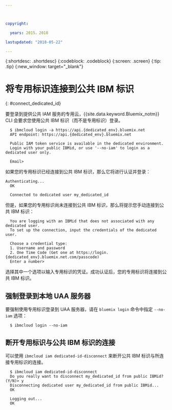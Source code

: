 ```yaml
---



copyright:

  years: 2015，2018

lastupdated: "2018-05-22"

---
```


{:shortdesc: .shortdesc}
{:codeblock: .codeblock}
{:screen: .screen}
{:tip: .tip}
{:new_window: target="_blank"}

# 将专用标识连接到公共 IBM 标识
{: #connect_dedicated_id}

要登录到提供公共 IAM 服务的专用云，{{site.data.keyword.Bluemix_notm}} CLI 会要求您使用公共 IBM 标识（而不是专用标识）登录。


```
  $ ibmcloud login -a https://api.{dedicated_env}.bluemix.net
  API endpoint: https://api.{dedicated_env}.bluemix.net

  Public IAM token service is available in the dedicated environment.
  Login with your public IBMid, or use '--no-iam' to login as a dedicated user only.

  Email>
```

如果您的专用标识已经连接到公共 IBM 标识，那么它将进行认证并登录：

```
Authenticating...
  OK
      
  Connected to dedicated user my_dedicated_id
```

但是，如果您的专用标识尚未连接到公共 IBM 标识，那么将提示您手动连接到公共 IBM 标识：

```
  You are logging with an IBMid that does not associated with any dedicated user.
  To set up the connection, input the credentials of the dedicated user.

  Choose a credential type:
  1. Username and password
  2. One Time Code (Get one at https://login.{dedicated_env}.bluemix.net.com/passcode)
  Enter a number>
```

选择其中一个选项以输入专用标识的凭证。成功认证后，您的专用标识将连接到公共 IBM 标识。

## 强制登录到本地 UAA 服务器

要强制使用专用标识登录到 UAA 服务器，请在 `bluemix login` 命令中指定 `--no-iam` 选项：

```
  $ ibmcloud login --no-iam
```

## 断开专用标识与公共 IBM 标识的连接 

可以使用 `ibmcloud iam dedicated-id-disconnect` 来断开公共 IBM 标识与所连接专用标识的连接。

```
  $ ibmcloud iam dedicated-id-disconnect
  Do you really want to disconnect my_dedicated_id from public IBMid? (Y/N)> y
  Disconnecting dedicated user my_dedicated_id from public IBMid...
  OK

  Logging out...
  OK
```
